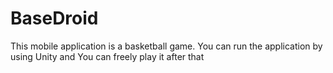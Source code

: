 # BaseDroid
This mobile application is a basketball game.
You can run the application by using Unity
and You can freely play it after that
